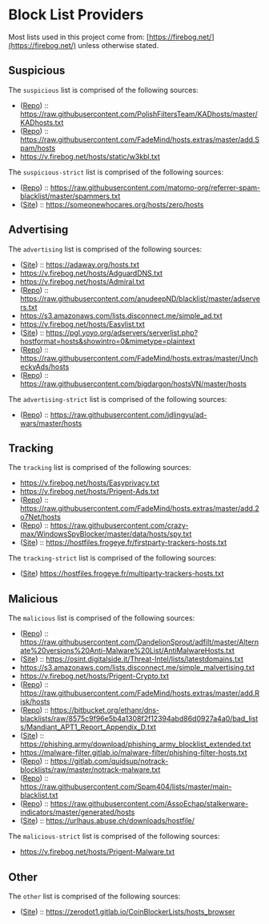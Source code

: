 # Block List Providers

Most lists used in this project come from: [https://firebog.net/](https://firebog.net/) unless otherwise stated.

## Suspicious

The `suspicious` list is comprised of the following sources:

- ([Repo](https://github.com/FiltersHeroes/KADhosts)) :: https://raw.githubusercontent.com/PolishFiltersTeam/KADhosts/master/KADhosts.txt
- ([Repo](https://github.com/FadeMind/hosts.extras)) :: https://raw.githubusercontent.com/FadeMind/hosts.extras/master/add.Spam/hosts
- https://v.firebog.net/hosts/static/w3kbl.txt

The `suspicious-strict` list is comprised of the following sources:

- ([Repo](https://github.com/matomo-org/referrer-spam-list)) :: https://raw.githubusercontent.com/matomo-org/referrer-spam-blacklist/master/spammers.txt
- ([Site](https://someonewhocares.org/)) :: https://someonewhocares.org/hosts/zero/hosts

## Advertising

The `advertising` list is comprised of the following sources:

- ([Site](https://adaway.org/)) :: https://adaway.org/hosts.txt
- https://v.firebog.net/hosts/AdguardDNS.txt
- https://v.firebog.net/hosts/Admiral.txt
- ([Repo](https://github.com/anudeepND/blacklist)) :: https://raw.githubusercontent.com/anudeepND/blacklist/master/adservers.txt
- https://s3.amazonaws.com/lists.disconnect.me/simple_ad.txt
- https://v.firebog.net/hosts/Easylist.txt
- ([Site](https://pgl.yoyo.org/)) :: https://pgl.yoyo.org/adservers/serverlist.php?hostformat=hosts&showintro=0&mimetype=plaintext
- ([Repo](https://github.com/FadeMind/hosts.extras)) :: https://raw.githubusercontent.com/FadeMind/hosts.extras/master/UncheckyAds/hosts
- ([Repo](https://github.com/bigdargon/hostsVN)) :: https://raw.githubusercontent.com/bigdargon/hostsVN/master/hosts

The `advertising-strict` list is comprised of the following sources:

- ([Repo](https://github.com/jdlingyu/ad-wars)) :: https://raw.githubusercontent.com/jdlingyu/ad-wars/master/hosts

## Tracking

The `tracking` list is comprised of the following sources:

- https://v.firebog.net/hosts/Easyprivacy.txt
- https://v.firebog.net/hosts/Prigent-Ads.txt
- ([Repo](https://github.com/FadeMind/hosts.extras)) :: https://raw.githubusercontent.com/FadeMind/hosts.extras/master/add.2o7Net/hosts
- ([Repo](https://github.com/crazy-max/WindowsSpyBlocker)) :: https://raw.githubusercontent.com/crazy-max/WindowsSpyBlocker/master/data/hosts/spy.txt
- ([Site](https://hostfiles.frogeye.fr/)) :: https://hostfiles.frogeye.fr/firstparty-trackers-hosts.txt

The `tracking-strict` list is comprised of the following sources:

- ([Site](https://hostfiles.frogeye.fr/)) https://hostfiles.frogeye.fr/multiparty-trackers-hosts.txt

## Malicious

The `malicious` list is comprised of the following sources:

- ([Repo](https://github.com/DandelionSprout/adfilt)) :: https://raw.githubusercontent.com/DandelionSprout/adfilt/master/Alternate%20versions%20Anti-Malware%20List/AntiMalwareHosts.txt
- ([Site](https://osint.digitalside.it/)) :: https://osint.digitalside.it/Threat-Intel/lists/latestdomains.txt
- https://s3.amazonaws.com/lists.disconnect.me/simple_malvertising.txt
- https://v.firebog.net/hosts/Prigent-Crypto.txt
- ([Repo](https://github.com/FadeMind/hosts.extras)) :: https://raw.githubusercontent.com/FadeMind/hosts.extras/master/add.Risk/hosts
- ([Repo](https://bitbucket.org/ethanr/dns-blacklists/src/master/)) :: https://bitbucket.org/ethanr/dns-blacklists/raw/8575c9f96e5b4a1308f2f12394abd86d0927a4a0/bad_lists/Mandiant_APT1_Report_Appendix_D.txt
- ([Site](https://phishing.army/)) :: https://phishing.army/download/phishing_army_blocklist_extended.txt
- https://malware-filter.gitlab.io/malware-filter/phishing-filter-hosts.txt
- ([Repo](https://gitlab.com/quidsup/notrack-blocklists/)) :: https://gitlab.com/quidsup/notrack-blocklists/raw/master/notrack-malware.txt
- ([Repo](https://github.com/Spam404/lists)) :: https://raw.githubusercontent.com/Spam404/lists/master/main-blacklist.txt
- ([Repo](https://github.com/AssoEchap/stalkerware-indicators)) :: https://raw.githubusercontent.com/AssoEchap/stalkerware-indicators/master/generated/hosts
- ([Site](https://urlhaus.abuse.ch/)) :: https://urlhaus.abuse.ch/downloads/hostfile/

The `malicious-strict` list is comprised of the following sources:

- https://v.firebog.net/hosts/Prigent-Malware.txt

## Other

The `other` list is comprised of the following sources:

- ([Site](https://zerodot1.gitlab.io/CoinBlockerListsWeb/)) :: https://zerodot1.gitlab.io/CoinBlockerLists/hosts_browser
